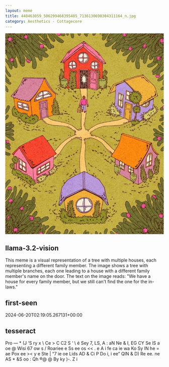 ```yaml
---
layout: meme
title: 448463059_506299468395485_7136130690304311164_n.jpg
category: Aesthetics - Cottagecore
---
```


<div markdown="0"><a href="448463059_506299468395485_7136130690304311164_n.jpg"><img class="photo" src="448463059_506299468395485_7136130690304311164_n.jpg" /></a>

<h2>llama-3.2-vision</h2>
<p title="Llama-3.2-Vision-11B is a really good model that probably gets the visual details right but doesn't understand literary or media references, and often fails to accurately represent the physical arrangement of objects and the implied relationships between the objects.">This meme is a visual representation of a tree with multiple houses, each representing a different family member. The image shows a tree with multiple branches, each one leading to a house with a different family member&#x27;s name on the door. The text on the image reads: &quot;We have a house for every family member, but we still can&#x27;t find the one for the in-laws.&quot;</p>

<h2>first-seen</h2>
<p title="Because Git doesn't preserve file modification times, this metadata file contains the file's modification time when it was added to the library.">2024-06-20T02:19:05.267131+00:00</p>

<h2>tesseract</h2>
<p title="Tesseract is often terrible and just gives a lot of nonsense characters, but it used to be the state of the art, and usually it is better at correctly representing text than llama-3.2-vision-11b.">Pro — * (J ‘S ry x \ Ce &gt; C C2 S ‘ \ é Sey 7, LS, A : aN Ne &amp; I, EG CY Se lS a oe @ Wisi 67 ow s / Roariee e Ss ee os &lt;&lt; . e A i fe ca ie wa Ko Sy IN he = ae Pox ee &gt;&lt; y e Ste | “7 ie oe Lids AD &amp; Ci P Do i, i ee” QIN &amp; D) Re ee. ne AS * &amp;S oo : Qh ®@ @ By ky )-.  Z i</p>

</div>


